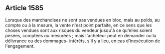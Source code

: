 Article 1585
----
Lorsque des marchandises ne sont pas vendues en bloc, mais au poids, au compte
ou à la mesure, la vente n'est point parfaite, en ce sens que les choses vendues
sont aux risques du vendeur jusqu'à ce qu'elles soient pesées, comptées ou
mesurées ; mais l'acheteur peut en demander ou la délivrance ou des dommages-
intérêts, s'il y a lieu, en cas d'inexécution de l'engagement.
